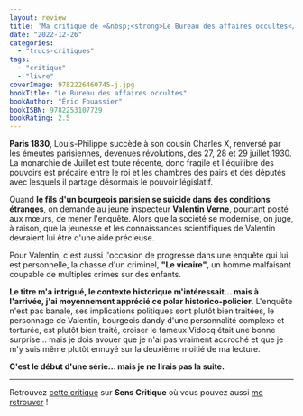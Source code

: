 ```yaml
---
layout: review
title: 'Ma critique de «&nbsp;<strong>Le Bureau des affaires occultes</strong>&nbsp;» de <em>Éric Fouassier</em>'
date: "2022-12-26"
categories: 
  - "trucs-critiques"
tags: 
  - "critique"
  - "livre"
coverImage: 9782226460745-j.jpg
bookTitle: "Le Bureau des affaires occultes"
bookAuthor: "Éric Fouassier"
bookISBN: 9782253107729  
bookRating: 2.5
---
```


<strong>Paris 1830</strong>, Louis-Philippe succède à son cousin Charles X, renversé par les émeutes parisiennes, devenues révolutions, des 27, 28 et 29 juillet 1930. La monarchie de Juillet est toute récente, donc fragile et l'équilibre des pouvoirs est précaire entre le roi et les chambres des pairs et des députés avec lesquels il partage désormais le pouvoir législatif.

Quand <strong>le fils d'un bourgeois parisien se suicide dans des conditions étranges</strong>, on demande au jeune inspecteur <strong>Valentin Verne</strong>, pourtant posté aux mœurs, de mener l'enquête. Alors que la société se modernise, on juge, à raison, que la jeunesse et les connaissances scientifiques de Valentin devraient lui être d'une aide précieuse.

<p>Pour Valentin, c'est aussi l'occasion de progresse dans une enquête qui lui est personnelle, la chasse d'un criminel, <strong>"Le vicaire"</strong>, un homme malfaisant coupable de multiples crimes sur des enfants.</p>

<p><strong>Le titre m'a intrigué, le contexte historique m'intéressait... mais à l'arrivée, j'ai moyennement apprécié ce polar historico-policier</strong>. L'enquête n'est pas banale, ses implications politiques sont plutôt bien traitées, le personnage de Valentin, bourgeois dandy d'une personnalité complexe et torturée, est plutôt bien traité, croiser le fameux Vidocq était une bonne surprise... mais je dois avouer que je n'ai pas vraiment accroché et que je m'y suis même plutôt ennuyé sur la deuxième moitié de ma lecture.</p>

<p><strong>C'est le début d'une série... mais je ne lirais pas la suite.</strong></p>

* * *

Retrouvez [cette critique](https://www.senscritique.com/livre/le_bureau_des_affaires_occultes/critique/281459673) sur **Sens Critique** où vous pouvez aussi [me retrouver](http://www.senscritique.com/Arnaud_Malon) !
